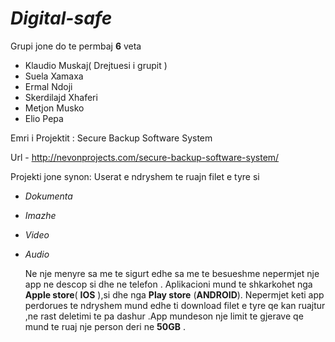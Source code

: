 # _Digital-safe_

Grupi jone do te permbaj **6** veta

* Klaudio Muskaj( Drejtuesi i grupit ) 
*  Suela Xamaxa
* Ermal Ndoji
* Skerdilajd Xhaferi 
* Metjon Musko
* Elio Pepa  

Emri i Projektit : Secure Backup Software System 

Url - http://nevonprojects.com/secure-backup-software-system/

Projekti jone synon:
Userat e ndryshem te  ruajn filet e tyre si
* _Dokumenta_
* _Imazhe_ 
* _Video_ 
* _Audio_ 

   Ne nje menyre sa me  te sigurt edhe  sa  me te  besueshme  nepermjet nje app ne descop si dhe ne telefon . Aplikacioni mund te shkarkohet nga **Apple store**( __IOS__ ),si dhe nga **Play store** (__ANDROID__). Nepermjet keti app perdorues te  ndryshem mund edhe ti download filet e  tyre qe  kan ruajtur ,ne rast deletimi te pa dashur .App mundeson  nje  limit te  gjerave qe  mund te  ruaj nje  person deri ne  __50GB__  .

